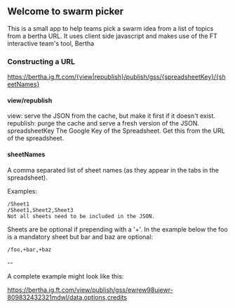 ## Welcome to swarm picker

This is a small app to help teams pick a swarm idea from a list of topics from a bertha URL. It uses client side javascript and makes use of the FT interactive team's tool, Bertha

### Constructing a URL 


https://bertha.ig.ft.com/{view|republish}/publish/gss/{spreadsheetKey}/{sheetNames}

#### view/republish 

view: serve the JSON from the cache, but make it first if it doesn't exist.
republish: purge the cache and serve a fresh version of the JSON.
spreadsheetKey The Google Key of the Spreadsheet. Get this from the URL of the spreadsheet.

#### sheetNames 

A comma separated list of sheet names (as they appear in the tabs in the spreadsheet). 

Examples:

```
/Sheet1
/Sheet1,Sheet2,Sheet3
Not all sheets need to be included in the JSON.
```

Sheets are be optional if prepending with a '+'. In the example below the foo is a mandatory sheet but bar and baz are optional:
```
/foo,+bar,+baz
```
--

A complete example might look like this:

https://bertha.ig.ft.com/view/publish/gss/ewrew98uiewr-809832432321mdwl/data,options,credits

